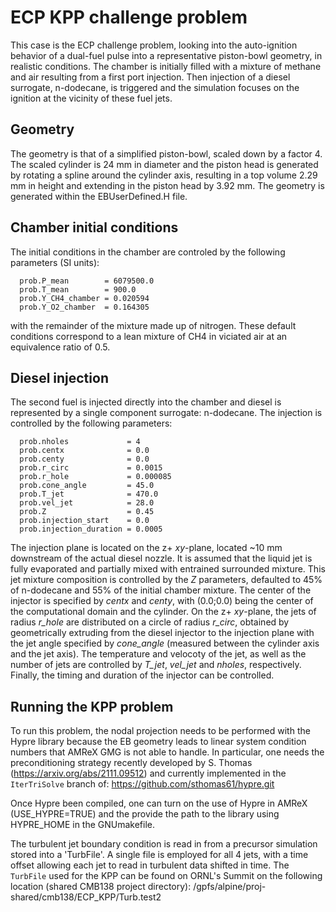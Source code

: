 # ECP KPP challenge problem

This case is the ECP challenge problem, looking into the auto-ignition behavior of
a dual-fuel pulse into a representative piston-bowl geometry, in  realistic conditions.
The chamber is initially filled with a mixture of methane and air resulting from a
first port injection. Then injection of a diesel surrogate, n-dodecane, is triggered
and the simulation focuses on the ignition at the vicinity of these fuel jets.

## Geometry

The geometry is that of a simplified piston-bowl, scaled down by a factor 4. The scaled
cylinder is 24 mm in diameter and the piston head is generated by rotating a spline around 
the cylinder axis, resulting in a top volume 2.29 mm in height and extending in the piston
head by 3.92 mm. The geometry is generated within the EBUserDefined.H file.

## Chamber initial conditions

The initial conditions in the chamber are controled by the following parameters (SI units):
```
  prob.P_mean        = 6079500.0
  prob.T_mean        = 900.0
  prob.Y_CH4_chamber = 0.020594 
  prob.Y_O2_chamber  = 0.164305
```
with the remainder of the mixture made up of nitrogen. These default conditions correspond to a lean
mixture of CH4 in viciated air at an equivalence ratio of 0.5.

## Diesel injection

The second fuel is injected directly into the chamber and diesel is represented by a single component
surrogate: n-dodecane. The injection is controlled by the following parameters:

```
  prob.nholes             = 4
  prob.centx              = 0.0
  prob.centy              = 0.0
  prob.r_circ             = 0.0015
  prob.r_hole             = 0.000085
  prob.cone_angle         = 45.0
  prob.T_jet              = 470.0
  prob.vel_jet            = 28.0
  prob.Z                  = 0.45
  prob.injection_start    = 0.0
  prob.injection_duration = 0.0005
```

The injection plane is located on the z+ *xy*-plane, located ~10 mm downstream of the actual diesel nozzle.
It is assumed that the liquid jet is fully evaporated and partially mixed with entrained surrounded mixture.
This jet mixture composition is controlled by the *Z* parameters, defaulted to 45% of n-dodecane and 55% of
the initial chamber mixture.
The center of the injector is specified by *centx* and *centy*, with (0.0;0.0) being the center of the 
computational domain and the cylinder. On the z+ *xy*-plane, the jets of radius *r_hole* are distributed 
on a circle of radius *r_circ*, obtained by geometrically extruding from the diesel injector to the injection
plane with the jet angle specified by *cone_angle* (measured between the cylinder axis and the jet axis).
The temperature and velocoty of the jet, as well as the number of jets are controlled by *T_jet*, *vel_jet* and
*nholes*, respectively.
Finally, the timing and duration of the injector can be controlled.

## Running the KPP problem

To run this problem, the nodal projection needs to be performed with the Hypre library because the
EB geometry leads to linear system condition numbers that AMReX GMG is not able to handle.
In particular, one needs the preconditioning strategy recently developed by S. Thomas (https://arxiv.org/abs/2111.09512)
and currently implemented in the `IterTriSolve` branch of:
https://github.com/sthomas61/hypre.git

Once Hypre been compiled, one can turn on the use of Hypre in AMReX (USE_HYPRE=TRUE) and the provide the path to
the library using HYPRE_HOME in the GNUmakefile.

The turbulent jet boundary condition is read in from a precursor simulation stored into a 'TurbFile'. A single file is 
employed for all 4 jets, with a time offset allowing each jet to read in turbulent data shifted in time. The `TurbFile`
used for the KPP can be found on ORNL's Summit on the following location (shared CMB138 project directory):
/gpfs/alpine/proj-shared/cmb138/ECP_KPP/Turb.test2
